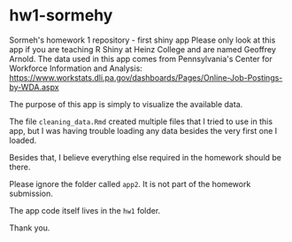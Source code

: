 # hw1-sormehy
Sormeh's homework 1 repository - first shiny app
Please only look at this app if you are teaching R Shiny at Heinz College and are named Geoffrey Arnold. 
The data used in this app comes from Pennsylvania's Center for Workforce Information and Analysis: 
https://www.workstats.dli.pa.gov/dashboards/Pages/Online-Job-Postings-by-WDA.aspx

The purpose of this app is simply to visualize the available data. 

The file `cleaning_data.Rmd` created multiple files that I tried to use in this app, but I was having trouble
loading any data besides the very first one I loaded. 

Besides that, I believe everything else required in the homework should be there. 

Please ignore the folder called `app2`. It is not part of the homework submission.

The app code itself lives in the `hw1` folder.

Thank you.
